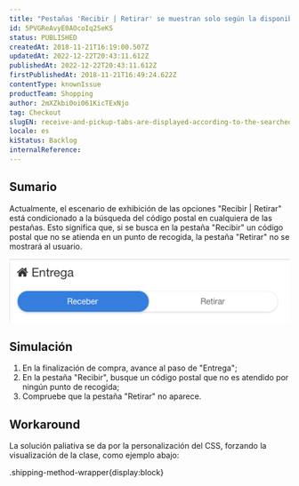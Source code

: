 ```yaml
---
title: "Pestañas 'Recibir | Retirar' se muestran solo según la disponibilidad en el código postal buscado"
id: 5PVGReAvyE0AOcoIq2SeKS
status: PUBLISHED
createdAt: 2018-11-21T16:19:00.507Z
updatedAt: 2022-12-22T20:43:11.612Z
publishedAt: 2022-12-22T20:43:11.612Z
firstPublishedAt: 2018-11-21T16:49:24.622Z
contentType: knownIssue
productTeam: Shopping
author: 2mXZkbi0oi061KicTExNjo
tag: Checkout
slugEN: receive-and-pickup-tabs-are-displayed-according-to-the-searched-zip-codes-availability
locale: es
kiStatus: Backlog
internalReference: 
---
```


## Sumario

Actualmente, el escenario de exhibición de las opciones "Recibir | Retirar" está condicionado a la búsqueda del código postal en cualquiera de las pestañas. Esto significa que, si se busca en la pestaña "Recibir" un código postal que no se atienda en un punto de recogida, la pestaña "Retirar" no se mostrará al usuario.

![Captura de Pantalla 2018-11-21 a las  14.25.40](https://raw.githubusercontent.com/vtexdocs/known-issues/refs/heads/main/docs/es/known-issues/Shopping/pestanas-recibir-retirar-se-muestran-solo-segun-la-disponibilidad-en-el-codigo-postal-buscado_1.png)


## Simulación

1. En la finalización de compra, avance al paso de "Entrega";
2. En la pestaña "Recibir", busque un código postal que no es atendido por ningún punto de recogida;
3. Compruebe que la pestaña "Retirar" no aparece.

## Workaround

La solución paliativa se da por la personalización del CSS, forzando la visualización de la clase, como ejemplo abajo:

 .shipping-method-wrapper{display:block}

